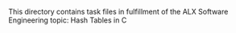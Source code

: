 This directory contains task files in fulfillment of the ALX Software Engineering topic: Hash Tables in C
